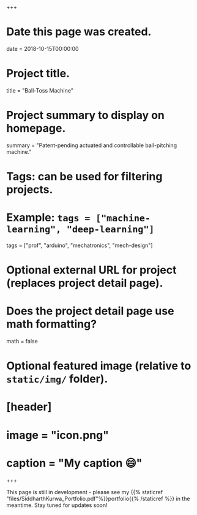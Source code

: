 +++
# Date this page was created.
date = 2018-10-15T00:00:00

# Project title.
title = "Ball-Toss Machine"

# Project summary to display on homepage.
summary = "Patent-pending actuated and controllable ball-pitching machine."

# Tags: can be used for filtering projects.
# Example: `tags = ["machine-learning", "deep-learning"]`
tags = ["prof", "arduino", "mechatronics", "mech-design"]

# Optional external URL for project (replaces project detail page).

# Does the project detail page use math formatting?
math = false

# Optional featured image (relative to `static/img/` folder).
# [header]
# image = "icon.png"
# caption = "My caption :smile:"

+++

This page is still in development - please see my {{% staticref "files/SiddharthKurwa_Portfolio.pdf"%}}portfolio{{% /staticref %}} in the meantime. Stay tuned for updates soon!